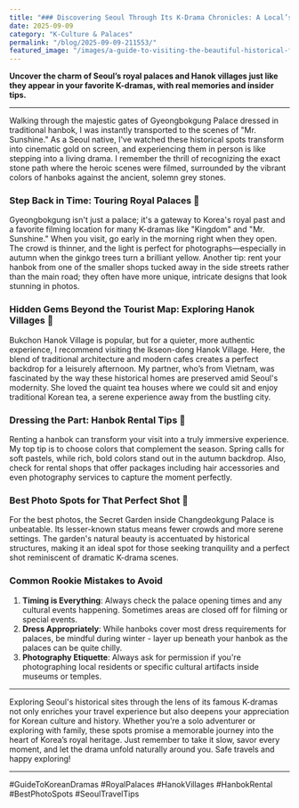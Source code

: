 ```yaml
---
title: "### Discovering Seoul Through Its K-Drama Chronicles: A Local’s Guide to Historical Filming Locations"
date: 2025-09-09
category: "K-Culture & Palaces"
permalink: "/blog/2025-09-09-211553/"
featured_image: "/images/a-guide-to-visiting-the-beautiful-historical-filming-locations-from-famous-k-dramas-211550.jpg"
---
```


**Uncover the charm of Seoul’s royal palaces and Hanok villages just like they appear in your favorite K-dramas, with real memories and insider tips.**

---

Walking through the majestic gates of Gyeongbokgung Palace dressed in traditional hanbok, I was instantly transported to the scenes of "Mr. Sunshine." As a Seoul native, I've watched these historical spots transform into cinematic gold on screen, and experiencing them in person is like stepping into a living drama. I remember the thrill of recognizing the exact stone path where the heroic scenes were filmed, surrounded by the vibrant colors of hanboks against the ancient, solemn grey stones.

### Step Back in Time: Touring Royal Palaces 🏰

Gyeongbokgung isn't just a palace; it's a gateway to Korea's royal past and a favorite filming location for many K-dramas like "Kingdom" and "Mr. Sunshine." When you visit, go early in the morning right when they open. The crowd is thinner, and the light is perfect for photographs—especially in autumn when the ginkgo trees turn a brilliant yellow. Another tip: rent your hanbok from one of the smaller shops tucked away in the side streets rather than the main road; they often have more unique, intricate designs that look stunning in photos.

### Hidden Gems Beyond the Tourist Map: Exploring Hanok Villages 🏡

Bukchon Hanok Village is popular, but for a quieter, more authentic experience, I recommend visiting the Ikseon-dong Hanok Village. Here, the blend of traditional architecture and modern cafes creates a perfect backdrop for a leisurely afternoon. My partner, who’s from Vietnam, was fascinated by the way these historical homes are preserved amid Seoul's modernity. She loved the quaint tea houses where we could sit and enjoy traditional Korean tea, a serene experience away from the bustling city.

### Dressing the Part: Hanbok Rental Tips 👘

Renting a hanbok can transform your visit into a truly immersive experience. My top tip is to choose colors that complement the season. Spring calls for soft pastels, while rich, bold colors stand out in the autumn backdrop. Also, check for rental shops that offer packages including hair accessories and even photography services to capture the moment perfectly.

### Best Photo Spots for That Perfect Shot 📸

For the best photos, the Secret Garden inside Changdeokgung Palace is unbeatable. Its lesser-known status means fewer crowds and more serene settings. The garden's natural beauty is accentuated by historical structures, making it an ideal spot for those seeking tranquility and a perfect shot reminiscent of dramatic K-drama scenes.

### Common Rookie Mistakes to Avoid

1. **Timing is Everything**: Always check the palace opening times and any cultural events happening. Sometimes areas are closed off for filming or special events.
2. **Dress Appropriately**: While hanboks cover most dress requirements for palaces, be mindful during winter - layer up beneath your hanbok as the palaces can be quite chilly.
3. **Photography Etiquette**: Always ask for permission if you're photographing local residents or specific cultural artifacts inside museums or temples.

---

Exploring Seoul's historical sites through the lens of its famous K-dramas not only enriches your travel experience but also deepens your appreciation for Korean culture and history. Whether you’re a solo adventurer or exploring with family, these spots promise a memorable journey into the heart of Korea’s royal heritage. Just remember to take it slow, savor every moment, and let the drama unfold naturally around you. Safe travels and happy exploring!

---

#GuideToKoreanDramas #RoyalPalaces #HanokVillages #HanbokRental #BestPhotoSpots #SeoulTravelTips